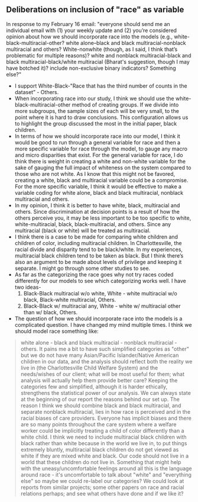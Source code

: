 ## Deliberations on inclusion of "race" as variable
In response to my February 16 email:
"everyone should send me an individual email with (1) your weekly update and (2) you’re considered opinion about how we should incorporate race into the models (e.g., white-black-multiracial-other? white alone–black and black multiracial-nonblack multiracial and others? White-nonwhite (though, as I said, I think that’s problematic for multiple reasons)? white and nonblack multiracial-black and black multiracial-black/white multiracial (Bharat's suggestion, though I may have botched it)? include non-exclusive binary indicators? Something else?"

* I support White-Black-"Race that has the third number of counts in the dataset” - Others. 
* When incorporating race into our study, I think we should use the white-black-multiracial-other method of creating groups. If we divide into more subgroups, the sample sizes of each will be very small, to the point where it is hard to draw conclusions. This configuration allows us to highlight the group discussed the most in the initial paper, black children.
* In terms of how we should incorporate race into our model, I think it would be good to run through a general variable for race and then a more specific variable for race through the model, to gauge any macro and micro disparities that exist. For the general variable for race, I do think there is weight in creating a white and non-white variable for the sake of gauging the full impact of whiteness on the system compared to those who are not white. As I know that this might not be favored, creating a white, black and multiracial variable could be a compromise. For the more specific variable, I think it would be effective to make a variable coding for white alone, black and black multiracial, nonblack multiracial and others. 
* In my opinion, I think it is better to have white, black, multiracial and others. Since discrimination at decision points is a result of how the others perceive you, it may be less important to be too specific to white, white-multiracial, black, black-multiracial, and others. Since any multiracial (black or white) will be treated as multiracial.
* I think there is a case to be made for comparing white children and children of color, including multiracial children. In Charlottesville, the racial divide and disparity tend to be black/white. In my experiences, multiracial black children tend to be taken as black. But I think there’s also an argument to be made about levels of privilege and keeping it separate. I might go through some other studies to see. 
* As far as the categorizing the race goes why not try races coded differently for our models to see which categorizing works well. I have two ideas-
   1. Black-Black multiracial w/o white,
       White - white multiracial w/o black,
       Black-white multiracial,
       Others.
   2. Black-Black w/ multiracial any,
       White - white w/ multiracial other than w/ black,
       Others.
 * The question of how we should incorporate race into the models is a complicated question. I have changed my mind multiple times. I think we should model race something like: 
> white alone - black and black multiracial - nonblack multiracial - others. 
It pains me a bit to have such simplified categories as "other" but we do not have many Asian/Pacific Islander/Native American children in our data, and the analysis should reflect both the reality we live in (the Charlottesville Child Welfare System) and the needs/wishes of our client; what will be most useful for them; what analysis will actually help them provide better care? Keeping the categories few and simplified, although it is harder ethically, strengthens the statistical power of our analysis. We can always state at the beginning of our report the reasons behind our set up. The reason I think we should combine black and black multiracial, and separate nonblack multiracial, lies in how race is perceived and in the racial biases of care providers. Everyone has implicit biases and there are so many points throughout the care system where a welfare worker could be implicitly treating a child of color differently than a white child. I think we need to include multiracial black children with black rather than white because in the world we live in, to put things extremely bluntly, multiracial black children do not get viewed as white if they are mixed white and black. Our code should not live in a world that these children do not live in. Something that might help with the uneasy/uncomfortable feelings around all this is the language around race - it's uncomfortable to talk about "white" and "everything else" so maybe we could re-label our categories? We could look at reports from similar projects; some other papers on race and racial relations perhaps; and see what others have done and if we like it?
